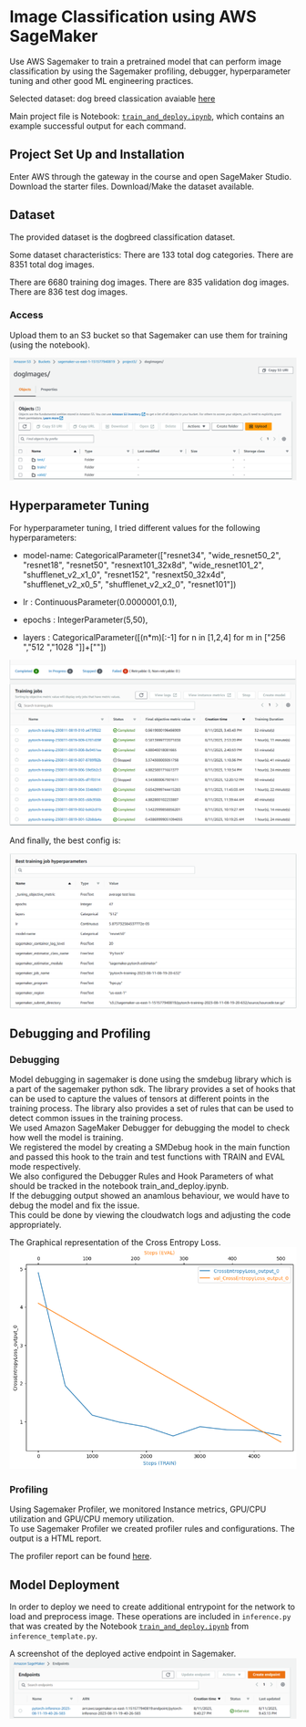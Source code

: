 # Image Classification using AWS SageMaker

Use AWS Sagemaker to train a pretrained model that can perform image classification by using the Sagemaker profiling, debugger, hyperparameter tuning and other good ML engineering practices.

Selected dataset: dog breed classication avaiable [here](https://s3-us-west-1.amazonaws.com/udacity-aind/dog-project/dogImages.zip)

Main project file is Notebook: [`train_and_deploy.ipynb`](train_and_deploy.ipynb), which contains an example successful output for each command.

## Project Set Up and Installation
Enter AWS through the gateway in the course and open SageMaker Studio. 
Download the starter files.
Download/Make the dataset available. 

## Dataset
The provided dataset is the dogbreed classification dataset.

Some dataset characteristics:
There are 133 total dog categories.
There are 8351 total dog images.

There are 6680 training dog images.
There are 835 validation dog images.
There are 836 test dog images.

### Access
Upload them to an S3 bucket so that Sagemaker can use them for training (using the notebook).

[<img src="./images/s3_dogImages.png">](#) 

## Hyperparameter Tuning
For hyperparameter tuning, I tried different values for the following hyperparameters:

- model-name: CategoricalParameter(["resnet34", "wide_resnet50_2",
             "resnet18", "resnet50", "resnext101_32x8d",
             "wide_resnet101_2", "shufflenet_v2_x1_0", "resnet152",
             "resnext50_32x4d", "shufflenet_v2_x0_5", "shufflenet_v2_x2_0", "resnet101"])
             
- lr : ContinuousParameter(0.0000001,0.1),
- epochs : IntegerParameter(5,50),
- layers : CategoricalParameter([(n*m)[:-1] for n in [1,2,4] for m in ["256 ","512 ","1028 "]]+[""])

[<img src="./images/hyperparameter tuning job.png">](#)

And finally, the best config is:

[<img src="./images/best hyperparameter tuning job.png">](#)

## Debugging and Profiling

### Debugging

Model debugging in sagemaker is done using the smdebug library which is a part of the sagemaker python sdk. The library provides a set of hooks that can be used to capture the values of tensors at different points in the training process. The library also provides a set of rules that can be used to detect common issues in the training process.</br>
We used Amazon SageMaker Debugger for debugging the model to check how well the model is training. </br>
We registered the model by creating a SMDebug hook in the main function and passed this hook to the train and test functions with TRAIN and EVAL mode respectively. </br>
We also configured the Debugger Rules and Hook Parameters of what should be tracked in the notebook train_and_deploy.ipynb.</br>
If the debugging output showed an anamlous behaviour, we would have to debug the model and fix the issue.</br>
This could be done by viewing the cloudwatch logs and adjusting the code appropriately.</br>

The Graphical representation of the Cross Entropy Loss.
[<img src="./images/blob.jpeg">](#)

### Profiling

Using Sagemaker Profiler, we monitored Instance metrics, GPU/CPU utilization and GPU/CPU memory utilization. </br>
To use Sagemaker Profiler we created profiler rules and configurations. The output is a HTML report. </br>

The profiler report can be found [here](ProfilerReport/profiler-report.html.gz).


## Model Deployment
In order to deploy we need to create additional entrypoint for the network to load and preprocess image. 
These operations are included in `inference.py` that was created by the Notebook [`train_and_deploy.ipynb`](train_and_deploy.ipynb) from `inference_template.py`. 

A screenshot of the deployed active endpoint in Sagemaker.
[<img src="./images/endpoint.png">](#)